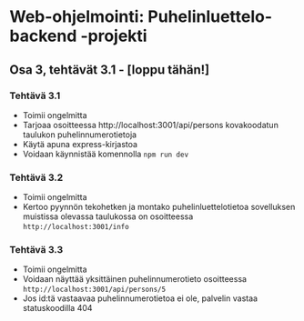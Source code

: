 # Web-ohjelmointi: Puhelinluettelo-backend -projekti
## Osa 3, tehtävät 3.1 - [loppu tähän!]

### Tehtävä 3.1
- Toimii ongelmitta
- Tarjoaa osoitteessa http://localhost:3001/api/persons kovakoodatun taulukon puhelinnumerotietoja
- Käytä apuna express-kirjastoa
- Voidaan käynnistää komennolla `npm run dev`

### Tehtävä 3.2
- Toimii ongelmitta
- Kertoo pyynnön tekohetken ja montako puhelinluettelotietoa sovelluksen muistissa olevassa taulukossa on osoitteessa `http://localhost:3001/info`

### Tehtävä 3.3
- Toimii ongelmitta
- Voidaan näyttää yksittäinen puhelinnumerotieto osoitteessa `http://localhost:3001/api/persons/5`
- Jos id:tä vastaavaa puhelinnumerotietoa ei ole, palvelin vastaa statuskoodilla 404